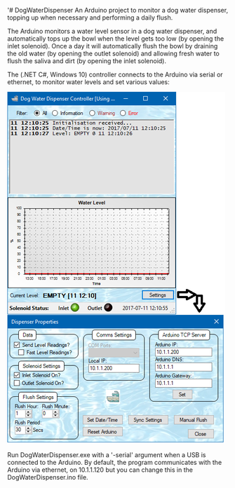 '# DogWaterDispenser
An Arduino project to monitor a dog water dispenser, topping up when necessary and performing a daily flush.

The Arduino monitors a water level sensor in a dog water dispenser, and automatically tops up the bowl when the level gets too low (by opening the inlet solenoid). Once a day it will automatically flush the bowl by draining the old water (by opening the outlet solenoid) and allowing fresh water to flush the saliva and dirt (by opening the inlet solenoid).

The (.NET C#, Windows 10) controller connects to the Arduino via serial or ethernet, to monitor water levels and set various values:

![Screenshot of Controller](Dispenser%20Monitor/Controller.png?raw=true)

Run DogWaterDispenser.exe with a '-serial' argument when a USB is connected to the Arduino. By default, the program communicates with the Arduino via ethernet, on 10.1.1.120 but you can change this in the DogWaterDispenser.ino file.
